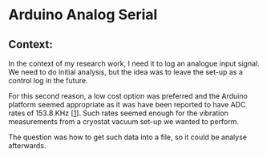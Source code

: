 # Arduino Analog Serial



## Context:

In the context of my research work, I need it to log an analogue input signal. We need to do initial analysis, but the idea was to leave the set-up as a control log in the future.

For this second reason, a low cost option was preferred and the Arduino platform seemed appropriate as it was have been reported to have ADC rates of 153.8 KHz \[[1](http://yaab-arduino.blogspot.com/2015/02/fast-sampling-from-analog-input.html)\]. Such rates seemed enough for the vibration measurements from a cryostat vacuum set-up we wanted to perform.

The question was how to get such data into a file, so it could be analyse afterwards.



